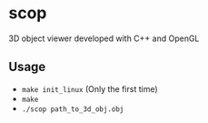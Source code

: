 # scop
3D object viewer developed with C++ and OpenGL

## Usage
- `make init_linux` (Only the first time)
- `make`
- `./scop path_to_3d_obj.obj` 
